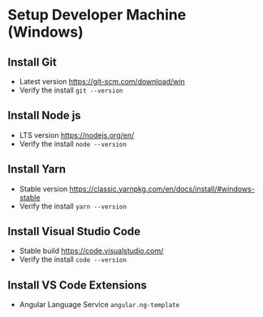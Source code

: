 # Setup Developer Machine (Windows)

## Install Git
* Latest version https://git-scm.com/download/win
* Verify the install `git --version`

## Install Node js
* LTS version https://nodejs.org/en/
* Verify the install `node --version`

## Install Yarn
* Stable version https://classic.yarnpkg.com/en/docs/install/#windows-stable
* Verify the install `yarn --version`

## Install Visual Studio Code
* Stable build https://code.visualstudio.com/
* Verify the install `code --version`

## Install VS Code Extensions
* Angular Language Service `angular.ng-template`